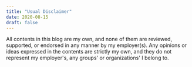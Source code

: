 ```yaml
---
title: "Usual Disclaimer"
date: 2020-08-15
draft: false
---
```


All contents in this blog are my own, and none of them are reviewed, supported, or endorsed in any manner by my employer(s).
Any opinions or ideas expressed in the contents are strictly my own, and they do not represent my employer's, any groups' or organizations' I belong to.
